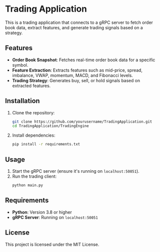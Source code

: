 # Trading Application

This is a trading application that connects to a gRPC server to fetch order book data, extract features, and generate trading signals based on a strategy.

## Features

- **Order Book Snapshot**: Fetches real-time order book data for a specific symbol.
- **Feature Extraction**: Extracts features such as mid-price, spread, imbalance, VWAP, momentum, MACD, and Fibonacci levels.
- **Trading Strategy**: Generates buy, sell, or hold signals based on extracted features.

## Installation

1. Clone the repository:
   ```bash
   git clone https://github.com/yourusername/TradingApplication.git
   cd TradingApplication/TradingEngine
   ```

2. Install dependencies:
   ```bash
   pip install -r requirements.txt
   ```

## Usage

1. Start the gRPC server (ensure it's running on `localhost:50051`).
2. Run the trading client:
   ```bash
   python main.py
   ```

## Requirements

- **Python**: Version 3.8 or higher
- **gRPC Server**: Running on `localhost:50051`

## License

This project is licensed under the MIT License.
